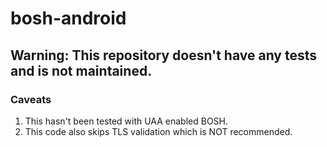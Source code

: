 # bosh-android

## Warning: This repository doesn't have any tests and is not maintained.


### Caveats

1. This hasn't been tested with UAA enabled BOSH.
1. This code also skips TLS validation which is NOT recommended.

